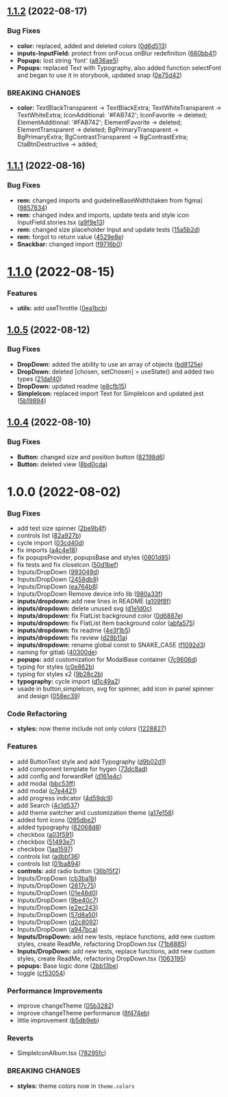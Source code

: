 ## [1.1.2](https://glab.lad24.ru/npm/mobydick/compare/v1.1.1...v1.1.2) (2022-08-17)


### Bug Fixes

* **color:** replaced, added and deleted colors ([0d6d513](https://glab.lad24.ru/npm/mobydick/commit/0d6d5130172daf3b056f3ca9afe71667b938bcb6))
* **inputs-InputField:** protect from onFocus onBlur redefinition ([660bb41](https://glab.lad24.ru/npm/mobydick/commit/660bb41e90fadaec3bcd621809f63f9aeaa3ef63))
* **Popups:** lost string 'font' ([a836ae5](https://glab.lad24.ru/npm/mobydick/commit/a836ae5e7ddbadb4b0debd311f4122b6290cf7c5))
* **Popups:** replaced Text with Typography, also added function selectFont and began to use it in storybook, updated snap ([0e75d42](https://glab.lad24.ru/npm/mobydick/commit/0e75d42fc2e7b5986358e2e5e2df61b337222049))


### BREAKING CHANGES

* **color:** TextBlackTransparent -> TextBlackExtra; TextWhiteTransparent -> TextWhiteExtra; IconAdditional: '#FAB742'; IconFavorite -> deleted; ElementAdditional: '#FAB742'; ElementFavorite -> deleted; ElementTransparent -> deleted; BgPrimaryTransparent -> BgPrimaryExtra; BgContrastTransparent -> BgContrastExtra; CtaBtnDestructive -> added;

## [1.1.1](https://glab.lad24.ru/npm/mobydick/compare/v1.1.0...v1.1.1) (2022-08-16)


### Bug Fixes

* **rem:** changed imports and guidelineBaseWidth(taken from figma) ([9857834](https://glab.lad24.ru/npm/mobydick/commit/9857834b050dcd2e6d3f61fe727edf2080ec48de))
* **rem:** changed index and imports, update tests and style icon InputField.stories.tsx ([a9f9e13](https://glab.lad24.ru/npm/mobydick/commit/a9f9e13adfe8e6a6e87a1dccc79aed1e29cdb4f4))
* **rem:** changed size placeholder Input and update tests ([15a5b2d](https://glab.lad24.ru/npm/mobydick/commit/15a5b2d3552ef84365994b43a9d69e725880ee19))
* **rem:** forgot to return value ([4529e8e](https://glab.lad24.ru/npm/mobydick/commit/4529e8ecb89984968c001893b79e2a665925b18b))
* **Snackbar:** changed import ([f9716b0](https://glab.lad24.ru/npm/mobydick/commit/f9716b01344b4fea966ffc3710a2a1e6f7508f28))

# [1.1.0](https://glab.lad24.ru/npm/mobydick/compare/v1.0.5...v1.1.0) (2022-08-15)


### Features

* **utils:** add useThrottle ([0ea1bcb](https://glab.lad24.ru/npm/mobydick/commit/0ea1bcb1e6d9fed92e59124134dd62b04bb46a91))

## [1.0.5](https://glab.lad24.ru/npm/mobydick/compare/v1.0.4...v1.0.5) (2022-08-12)


### Bug Fixes

* **DropDown:** added the ability to use an array of objects ([bd8125e](https://glab.lad24.ru/npm/mobydick/commit/bd8125e82ba35df7b75ec291b092f3f02c89e578))
* **DropDown:** deleted [chosen, setChosen] = useState() and added two types ([21daf40](https://glab.lad24.ru/npm/mobydick/commit/21daf40446bb0e78445521c616539f8d9fbcf3ca))
* **DropDown:** updated readme ([e8cfb15](https://glab.lad24.ru/npm/mobydick/commit/e8cfb15150fe30051d7c8a37873f16bb05740ffc))
* **SimpleIcon:** replaced import Text for SimpleIcon and updated jest ([5b19894](https://glab.lad24.ru/npm/mobydick/commit/5b19894f379e15a26cacc332ce1b8e38061cc7cc))

## [1.0.4](https://glab.lad24.ru/npm/mobydick/compare/v1.0.3...v1.0.4) (2022-08-10)


### Bug Fixes

* **Button:** changed size and position button ([82198d6](https://glab.lad24.ru/npm/mobydick/commit/82198d6817cee5a4922d73f1c4674aa032cdfb5a))
* **Button:** deleted view ([8bd0cda](https://glab.lad24.ru/npm/mobydick/commit/8bd0cda1bca70780ebd13cd4ef39ffee04467ee3))

# 1.0.0 (2022-08-02)


### Bug Fixes

* add test size spinner ([2be9b4f](https://glab.lad24.ru/npm/mobydick/commit/2be9b4f355de9cbe173187767168e543c15660a3))
* controls list ([82a927b](https://glab.lad24.ru/npm/mobydick/commit/82a927b2ea5dcd5578729ab933771f6c067b7667))
* cycle import ([03cd40d](https://glab.lad24.ru/npm/mobydick/commit/03cd40d819b1132769d0aeb3f365600ee435cf86))
* fix imports ([a4c4e18](https://glab.lad24.ru/npm/mobydick/commit/a4c4e189ec39fdc5f0d3e66b6b4bef6d30ceaeeb))
* fix popupsProvider, popupsBase and styles ([0801d85](https://glab.lad24.ru/npm/mobydick/commit/0801d85392bcac024077c4f9215b02ecabbf0bac))
* fix tests and fix closeIcon ([50d1bef](https://glab.lad24.ru/npm/mobydick/commit/50d1befaab8348800fddcc09b19ee566748abe45))
* Inputs/DropDown ([993049d](https://glab.lad24.ru/npm/mobydick/commit/993049de49bd428b1770b26d95e9cc6b2cf4f631))
* Inputs/DropDown ([2458db9](https://glab.lad24.ru/npm/mobydick/commit/2458db99af2e72e9332c215ca1b49d579ec0ba92))
* Inputs/DropDown ([ea764b8](https://glab.lad24.ru/npm/mobydick/commit/ea764b8462a5de2dbe03f61f1327d13838dc1d64))
* Inputs/DropDown Remove device info lib ([980a33f](https://glab.lad24.ru/npm/mobydick/commit/980a33fe7cc4c46f3b471d0e4152385497a43d60))
* **inputs/dropdown:** add new lines in README ([a109f8f](https://glab.lad24.ru/npm/mobydick/commit/a109f8febfdd07710bf97bf37d84cfe19bbd1cf1))
* **inputs/dropdown:** delete unused svg ([d1e1d0c](https://glab.lad24.ru/npm/mobydick/commit/d1e1d0ccdf87cca1edc39d055767a994d63cff17))
* **inputs/dropdown:** fix FlatList background color ([0d6887e](https://glab.lad24.ru/npm/mobydick/commit/0d6887e1a0737fdbc54f81551003e66dceb20bae))
* **inputs/dropdown:** fix FlatList Item background color ([abfa575](https://glab.lad24.ru/npm/mobydick/commit/abfa575ea48ff0a970473e673ead9357775ef767))
* **inputs/dropdown:** fix readme ([4e3f1b5](https://glab.lad24.ru/npm/mobydick/commit/4e3f1b529352133878cdd56778d214222b3570b1))
* **inputs/dropdown:** fix review ([d28b11a](https://glab.lad24.ru/npm/mobydick/commit/d28b11a1789eda8b49eddfb42cdd2f36d48a8ac2))
* **inputs/dropdown:** rename global const to SNAKE_CASE ([f1092d3](https://glab.lad24.ru/npm/mobydick/commit/f1092d3510f27ba0ff73508b5eedf59895eabefd))
* naming for gitlab ([40300de](https://glab.lad24.ru/npm/mobydick/commit/40300de05a4a472fe00347ebf1fc2b4d4f982892))
* **popups:** add customization for ModalBase container ([7c9606d](https://glab.lad24.ru/npm/mobydick/commit/7c9606d65550d41402b946ea73ebe1abe38a55c9))
* typing for styles ([c0e862b](https://glab.lad24.ru/npm/mobydick/commit/c0e862b11fdee57c8d3723378c239e4d616942f6))
* typing for styles x2 ([9b28c2b](https://glab.lad24.ru/npm/mobydick/commit/9b28c2bc14e167ae3b0b4089e8dfa7a34e27780b))
* **typography:** cycle import ([d1c49a2](https://glab.lad24.ru/npm/mobydick/commit/d1c49a219384704914537dbfee0b97b7a00a2525))
* usade in button,simpleIcon, svg for spinner, add icon in panel spinner and design ([058ec39](https://glab.lad24.ru/npm/mobydick/commit/058ec39aaa6be1a986fc3b4fa73f72f18098c0b8))


### Code Refactoring

* **styles:** now theme include not only colors ([1228827](https://glab.lad24.ru/npm/mobydick/commit/1228827dc60333fb3621fe8081b221cc1c4011d2))


### Features

* add ButtonText style and add Typography ([d9b02d1](https://glab.lad24.ru/npm/mobydick/commit/d9b02d1d710dc97578c08f0437dccef887f34ee5))
* add component template for hygen ([73dc8ad](https://glab.lad24.ru/npm/mobydick/commit/73dc8adfd196a3191b5cbaf8b5e7350a74ecc46a))
* add config and forwardRef ([d161e4c](https://glab.lad24.ru/npm/mobydick/commit/d161e4c86bafba77e34773159f556ef23f6b03e8))
* add modal ([bbc53ff](https://glab.lad24.ru/npm/mobydick/commit/bbc53ff140339f71b9cb4ba33f7e24f687c3e179))
* add modal ([c7e4421](https://glab.lad24.ru/npm/mobydick/commit/c7e4421b144a4c371c3ed31bf682430aff471e50))
* add progress indicator ([4d59dc9](https://glab.lad24.ru/npm/mobydick/commit/4d59dc9edfd3124c6dcf428bd18b36f65d4d9a87))
* add Search ([4c1d537](https://glab.lad24.ru/npm/mobydick/commit/4c1d537840249a2dfb545f59880556d9fdbfddd1))
* add theme switcher and customization theme ([a17e158](https://glab.lad24.ru/npm/mobydick/commit/a17e158c58c9ea77af5257b32e9a1a51b8700969))
* added font icons ([095dbe2](https://glab.lad24.ru/npm/mobydick/commit/095dbe28e5b72722391c8d88dc74711ea9e152e1))
* added typography ([82068d8](https://glab.lad24.ru/npm/mobydick/commit/82068d8d32d8fc82c6cfb9c07b448474eed7b3eb))
* checkbox ([a03f591](https://glab.lad24.ru/npm/mobydick/commit/a03f591e0be46555b298d8a0986961535f99abb1))
* checkbox ([51493e7](https://glab.lad24.ru/npm/mobydick/commit/51493e706591f6b01d556294161e69fb154ccb6b))
* checkbox ([1aa1597](https://glab.lad24.ru/npm/mobydick/commit/1aa159733ae9ec72cd684c24379b8987a8d31563))
* controls list ([adbbf36](https://glab.lad24.ru/npm/mobydick/commit/adbbf3689daff899c605d4be01c5817d1a443cb4))
* controls list ([01ba894](https://glab.lad24.ru/npm/mobydick/commit/01ba8942bd551f53dc4eb4057ae32615bc0f7d84))
* **controls:** add radio button ([36b15f2](https://glab.lad24.ru/npm/mobydick/commit/36b15f2a18b578aae88df1c373afbaf1100e2a1b))
* Inputs/DropDown ([cb3ba1b](https://glab.lad24.ru/npm/mobydick/commit/cb3ba1b8ee9ee6e47a58b1e5bedf948afc3220e8))
* Inputs/DropDown ([2617c75](https://glab.lad24.ru/npm/mobydick/commit/2617c7562bb207a177c11a945497795a06ddaf35))
* Inputs/DropDown ([01e48d0](https://glab.lad24.ru/npm/mobydick/commit/01e48d03fb25fdd94d044f45a2fe3afa0cfed26d))
* Inputs/DropDown ([9be40c7](https://glab.lad24.ru/npm/mobydick/commit/9be40c7548f5c16f0a67157380abc8ec72ceb705))
* Inputs/DropDown ([e2ec243](https://glab.lad24.ru/npm/mobydick/commit/e2ec243e9d4ee3f0345ccb2390026be3e57718e4))
* Inputs/DropDown ([57d8a50](https://glab.lad24.ru/npm/mobydick/commit/57d8a5059723fe6e41808fd9e913c715d5e0ae66))
* Inputs/DropDown ([d2c8092](https://glab.lad24.ru/npm/mobydick/commit/d2c809276ec023a8b6e9a7a6b59f6061fefa9e05))
* Inputs/DropDown ([a947bca](https://glab.lad24.ru/npm/mobydick/commit/a947bcac457343a270611f55a5ba6bac012601c0))
* **Inputs/DropDown:** add new tests, replace functions, add new custom styles, create ReadMe, refactoring DropDown.tsx ([71b8885](https://glab.lad24.ru/npm/mobydick/commit/71b8885d757c217c6d5284e92414a3e9c767d755))
* **Inputs/DropDown:** add new tests, replace functions, add new custom styles, create ReadMe, refactoring DropDown.tsx ([1063195](https://glab.lad24.ru/npm/mobydick/commit/106319554d1de82d607ecd88ad196eb59c406c8e))
* **popups:** Base logic done ([2bb13be](https://glab.lad24.ru/npm/mobydick/commit/2bb13bea68dab2dd4247f30b37e02bfd996bb11e))
* toggle ([cf53054](https://glab.lad24.ru/npm/mobydick/commit/cf5305485b8080b89a23976ea42906e98004c3e5))


### Performance Improvements

* improve changeTheme ([05b3282](https://glab.lad24.ru/npm/mobydick/commit/05b3282d739145d46efb7aa3bb569ff3f829308d))
* improve changeTheme performance ([8f474eb](https://glab.lad24.ru/npm/mobydick/commit/8f474eb7cb68cadce6a97de059dc03226716424b))
* little improvement ([b5db9eb](https://glab.lad24.ru/npm/mobydick/commit/b5db9ebc3b0772b8e3b411d70f82b619ad4e21a2))


### Reverts

* SimpleIconAlbum.tsx ([78295fc](https://glab.lad24.ru/npm/mobydick/commit/78295fcdafb9be7d6ee16ecb1a2493ded970d003))


### BREAKING CHANGES

* **styles:** theme colors now in `theme.colors`
